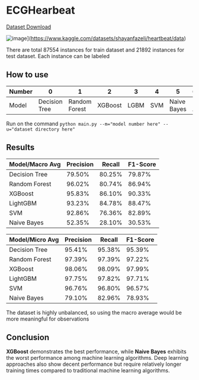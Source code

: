 # ECGHearbeat

[Dataset Download](https://www.kaggle.com/datasets/shayanfazeli/heartbeat/data)

![image](https://github.com/dchung1209/ECGHearbeat/assets/121478848/f1d6cbc6-118c-4129-ab09-15dae426cdaa)](https://www.kaggle.com/datasets/shayanfazeli/heartbeat/data)



There are total 87554 instances for train dataset and 21892 instances for test dataset. Each instance can be labeled 

## How to use

| Number | 0             | 1             | 2       | 3    | 4    | 5           | 6>=     |
| ------ | ------------- | ------------- | ------- | ---- | ---- | ----------- | ------- |
| Model  | Decision Tree | Random Forest | XGBoost | LGBM | SVM  | Naive Bayes | Run All |

Run on the command `python main.py --m="model number here" --u="dataset directory here"`

## Results

| Model/Macro Avg | Precision | Recall | F1-Score |
| --------------- | --------- | ------ | -------- |
| Decision Tree   | 79.50%    | 80.25% | 79.87%   |
| Random Forest   | 96.02%    | 80.74% | 86.94%   |
| XGBoost         | 95.83%    | 86.10% | 90.33%   |
| LightGBM        | 93.23%    | 84.78% | 88.47%   |
| SVM             | 92.86%    | 76.36% | 82.89%   |
| Naive Bayes     | 52.35%    | 28.10% | 30.53%   |

| Model/Micro Avg | Precision | Recall | F1-Score |
| --------------- | --------- | ------ | -------- |
| Decision Tree   | 95.41%    | 95.38% | 95.39%   |
| Random Forest   | 97.39%    | 97.39% | 97.22%   |
| XGBoost         | 98.06%    | 98.09% | 97.99%   |
| LightGBM        | 97.75%    | 97.82% | 97.71%   |
| SVM             | 96.76%    | 96.80% | 96.57%   |
| Naive Bayes     | 79.10%    | 82.96% | 78.93%   |

The dataset is highly unbalanced, so using the macro average would be more meaningful for observations

## Conclusion

**XGBoost** demonstrates the best performance, while **Naive Bayes** exhibits the worst performance among machine learning algorithms. Deep learning approaches also show decent performance but require relatively longer training times compared to traditional machine learning algorithms.

